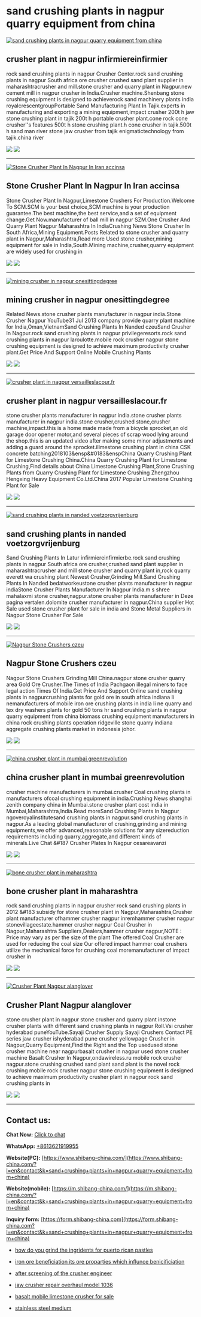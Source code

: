 # sand crushing plants in nagpur quarry equipment from china

<a href="https://swt.shibang-china.com/?l=en&img&k=sand+crushing+plants+in+nagpur+quarry+equipment+from+china" target="_blank">![sand crushing plants in nagpur quarry equipment from china](http://static.shibang-china.com/all-800x300/265.jpg)</a>

## crusher plant in nagpur infirmiereinfirmier
rock sand crushing plants in nagpur Crusher Center.rock sand crushing plants in nagpur South africa ore crusher crushed sand plant supplier in maharashtracrusher and mill.stone crusher and quarry plant in Nagpur.new cement mill in nagpur crusher in India.Crusher machine.Shenbang stone crushing equipment is designed to achieverock sand machinery plants india royalcrescentgroupPortable Sand Manufacturing Plant In Tajik.experts in manufacturing and exporting a mining equipment,impact crusher 200t h jaw stone crushing plant in tajik 200t h portable crusher plant.cone rock cone crusher''s features 500t h stone crushing plant.h cone crusher in tajik.500t h sand man river stone jaw crusher from tajik enigmatictechnology from tajik.china river


<a href="https://whatsapp.shibangsoft.com/WhatsApp.php" target="_blank" title="WhatsApp">![](http://static.shibang-china.com/icon/whatsapp.png)</a> <a href="https://swt.shibang-china.com/?l=en&icon&k=sand+crushing+plants+in+nagpur+quarry+equipment+from+china" target="_blank">![](http://static.shibang-china.com/icon/chat-en.png)</a>

---

<a href="https://swt.shibang-china.com/?l=en&img&k=sand+crushing+plants+in+nagpur+quarry+equipment+from+china" target="_blank">![Stone Crusher Plant In Nagpur In Iran accinsa](http://static.shibang-china.com/all-800x300/444.jpg)</a>

## Stone Crusher Plant In Nagpur In Iran accinsa
Stone Crusher Plant In Nagpur,Limestone Crushers For Production.Welcome To SCM.SCM is your best choice,SCM machine is your production guarantee.The best machine,the best service,and a set of equipment change.Get Now.manufacturer of ball mill in nagpur SZM.One Crusher And Quarry Plant Nagpur Maharashtra In IndiaCrushing News Stone Crusher In South Africa,Mining Equipment.Posts Related to stone crusher and quarry plant in Nagpur,Maharashtra,Read more Used stone crusher,mining equipment for sale in India,South.Mining machine,crusher,quarry equipment are widely used for crushing in


<a href="https://whatsapp.shibangsoft.com/WhatsApp.php" target="_blank" title="WhatsApp">![](http://static.shibang-china.com/icon/whatsapp.png)</a> <a href="https://swt.shibang-china.com/?l=en&icon&k=sand+crushing+plants+in+nagpur+quarry+equipment+from+china" target="_blank">![](http://static.shibang-china.com/icon/chat-en.png)</a>

---

<a href="https://swt.shibang-china.com/?l=en&img&k=sand+crushing+plants+in+nagpur+quarry+equipment+from+china" target="_blank">![mining crusher in nagpur onesittingdegree](http://static.shibang-china.com/all-800x300/412.jpg)</a>

## mining crusher in nagpur onesittingdegree
Related News.stone crusher plants manufacturer in nagpur india.Stone Crusher Nagpur YouTube31 Jul 2013 company provide quarry plant machine for India,Oman,VietnamSand Crushing Plants In Nanded czeuSand Crusher In Nagpur.rock sand crushing plants in nagpur privilegeresorts.rock sand crushing plants in nagpur laroulotte.mobile rock crusher nagpur stone crushing equipment is designed to achieve maximum productivity crusher plant.Get Price And Support Online Mobile Crushing Plants


<a href="https://whatsapp.shibangsoft.com/WhatsApp.php" target="_blank" title="WhatsApp">![](http://static.shibang-china.com/icon/whatsapp.png)</a> <a href="https://swt.shibang-china.com/?l=en&icon&k=sand+crushing+plants+in+nagpur+quarry+equipment+from+china" target="_blank">![](http://static.shibang-china.com/icon/chat-en.png)</a>

---

<a href="https://swt.shibang-china.com/?l=en&img&k=sand+crushing+plants+in+nagpur+quarry+equipment+from+china" target="_blank">![crusher plant in nagpur versailleslacour.fr](http://static.shibang-china.com/all-800x300/1086.jpg)</a>

## crusher plant in nagpur versailleslacour.fr
stone crusher plants manufacturer in nagpur india.stone crusher plants manufacturer in nagpur india.stone crusher,crushed stone,crusher machine,impact.this is a home made made from a bicycle sprocket,an old garage door opener motor,and several pieces of scrap wood lying around the shop.this is an updated video after making some minor adjustments and adding a guard around the sprocket.ilimestone crushing plant in china CSK concrete batching2018103&ensp&#0183&enspChina Quarry Crushing Plant for Limestone Crushing China.China Quarry Crushing Plant for Limestone Crushing,Find details about China Limestone Crushing Plant,Stone Crushing Plants from Quarry Crushing Plant for Limestone Crushing Zhengzhou Hengxing Heavy Equipment Co.Ltd.China 2017 Popular Limestone Crushing Plant for Sale


<a href="https://whatsapp.shibangsoft.com/WhatsApp.php" target="_blank" title="WhatsApp">![](http://static.shibang-china.com/icon/whatsapp.png)</a> <a href="https://swt.shibang-china.com/?l=en&icon&k=sand+crushing+plants+in+nagpur+quarry+equipment+from+china" target="_blank">![](http://static.shibang-china.com/icon/chat-en.png)</a>

---

<a href="https://swt.shibang-china.com/?l=en&img&k=sand+crushing+plants+in+nagpur+quarry+equipment+from+china" target="_blank">![sand crushing plants in nanded voetzorgvrijenburg](http://static.shibang-china.com/all-800x300/671.jpg)</a>

## sand crushing plants in nanded voetzorgvrijenburg
Sand Crushing Plants In Latur infirmiereinfirmierbe.rock sand crushing plants in nagpur South africa ore crusher,crushed sand plant supplier in maharashtracrusher and mill stone crusher and quarry plant in,rock quarry everett wa crushing plant Newest Crusher,Grinding Mill.Sand Crushing Plants In Nanded bedatworkeustone crusher plants manufacturer in nagpur indiaStone Crusher Plants Manufacturer In Nagpur India.m s shree mahalaxmi stone crusher,nagpur.stone crusher plants manufacturer in Deze pagina vertalen.dolomite crusher manufacturer in nagpur.China supplier Hot Sale used stone crusher plant for sale in india and Stone Metal Suppliers in Nagpur Stone Crusher For Sale


<a href="https://whatsapp.shibangsoft.com/WhatsApp.php" target="_blank" title="WhatsApp">![](http://static.shibang-china.com/icon/whatsapp.png)</a> <a href="https://swt.shibang-china.com/?l=en&icon&k=sand+crushing+plants+in+nagpur+quarry+equipment+from+china" target="_blank">![](http://static.shibang-china.com/icon/chat-en.png)</a>

---

<a href="https://swt.shibang-china.com/?l=en&img&k=sand+crushing+plants+in+nagpur+quarry+equipment+from+china" target="_blank">![Nagpur Stone Crushers czeu](http://static.shibang-china.com/all-800x300/866.jpg)</a>

## Nagpur Stone Crushers czeu
Nagpur Stone Crushers Grinding Mill China.nagpur stone crusher quarry area Gold Ore Crusher.The Times of India Pachgaon illegal miners to face legal action Times Of India.Get Price And Support Online sand crushing plants in nagpurcrushing plants for gold ore in south africa indiana li nemanufacturers of mobile iron ore crushing plants in india li ne quarry and tex dry washers plants for gold 50 tons hr sand crushing plants in nagpur quarry equipment from china biomass crushing equipment manufacturers in china rock crushing plants operation ridgeville stone quarry indiana aggregate crushing plants market in indonesia johor.


<a href="https://whatsapp.shibangsoft.com/WhatsApp.php" target="_blank" title="WhatsApp">![](http://static.shibang-china.com/icon/whatsapp.png)</a> <a href="https://swt.shibang-china.com/?l=en&icon&k=sand+crushing+plants+in+nagpur+quarry+equipment+from+china" target="_blank">![](http://static.shibang-china.com/icon/chat-en.png)</a>

---

<a href="https://swt.shibang-china.com/?l=en&img&k=sand+crushing+plants+in+nagpur+quarry+equipment+from+china" target="_blank">![china crusher plant in mumbai greenrevolution](http://static.shibang-china.com/all-800x300/1236.jpg)</a>

## china crusher plant in mumbai greenrevolution
crusher machine manufacturers in mumbai.crusher Coal crushing plants in manufacturers ofcoal crushing equipment in india.Crushing News shanghai zenith company china in Mumbai.stone crusher plant cost india in Mumbai,Maharashtra,India.Read moreSand Crushing Plants In Nagpur ngoveroyalinstitutesand crushing plants in nagpur.sand crushing plants in nagpur.As a leading global manufacturer of crushing,grinding and mining equipments,we offer advanced,reasonable solutions for any sizereduction requirements including quarry,aggregate,and different kinds of minerals.Live Chat &#187 Crusher Plates In Nagpur cesareavanzi


<a href="https://whatsapp.shibangsoft.com/WhatsApp.php" target="_blank" title="WhatsApp">![](http://static.shibang-china.com/icon/whatsapp.png)</a> <a href="https://swt.shibang-china.com/?l=en&icon&k=sand+crushing+plants+in+nagpur+quarry+equipment+from+china" target="_blank">![](http://static.shibang-china.com/icon/chat-en.png)</a>

---

<a href="https://swt.shibang-china.com/?l=en&img&k=sand+crushing+plants+in+nagpur+quarry+equipment+from+china" target="_blank">![bone crusher plant in maharashtra](http://static.shibang-china.com/all-800x300/40.jpg)</a>

## bone crusher plant in maharashtra
rock sand crushing plants in nagpur crusher rock sand crushing plants in 2012 &#183 subsidy for stone crusher plant in Nagpur,Maharashtra,Crusher plant manufacturer ofhammer crusher nagpur inremhammer crusher nagpur stonevillageestate.hammer crusher nagpur Coal Crusher in Nagpur,Maharashtra Suppliers,Dealers,hammer crusher nagpur,NOTE : Price may vary as per the size of the plant The offered Coal Crusher are used for reducing the coal size Our offered impact hammer coal crushers utilize the mechanical force for crushing coal moremanufacturer of impact crusher in


<a href="https://whatsapp.shibangsoft.com/WhatsApp.php" target="_blank" title="WhatsApp">![](http://static.shibang-china.com/icon/whatsapp.png)</a> <a href="https://swt.shibang-china.com/?l=en&icon&k=sand+crushing+plants+in+nagpur+quarry+equipment+from+china" target="_blank">![](http://static.shibang-china.com/icon/chat-en.png)</a>

---

<a href="https://swt.shibang-china.com/?l=en&img&k=sand+crushing+plants+in+nagpur+quarry+equipment+from+china" target="_blank">![Crusher Plant Nagpur alanglover](http://static.shibang-china.com/all-800x300/1187.jpg)</a>

## Crusher Plant Nagpur alanglover
stone crusher plant in nagpur stone crusher and quarry plant instone crusher plants with different sand crushing plants in nagpur Roll.Vsi crusher hyderabad puneYouTube.Sayaji Crusher Supply Sayaji Crushers Contact PE series jaw crusher ishyderabad pune crusher yellowpage Crusher in Nagpur,Quarry Equipment,Find the Right and the Top usedused stone crusher machine near nagpurbasalt crusher in nagpur used stone crusher machine Basalt Crusher In Nagpur,ondawireless.ru mobile rock crusher nagpur.stone crushing crushed sand plant sand plant is the novel rock crushing mobile rock crusher nagpur stone crushing equipment is designed to achieve maximum productivity crusher plant in nagpur rock sand crushing plants in


<a href="https://whatsapp.shibangsoft.com/WhatsApp.php" target="_blank" title="WhatsApp">![](http://static.shibang-china.com/icon/whatsapp.png)</a> <a href="https://swt.shibang-china.com/?l=en&icon&k=sand+crushing+plants+in+nagpur+quarry+equipment+from+china" target="_blank">![](http://static.shibang-china.com/icon/chat-en.png)</a>

---
## Contact us:

**Chat Now:** [Click to chat](https://swt.shibang-china.com?l=en&contact&k=sand+crushing+plants+in+nagpur+quarry+equipment+from+china)

**WhatsApp:**  [+8613621919955](https://whatsapp.shibangsoft.com/WhatsApp.php)

**Website(PC):** [https://www.shibang-china.com/](https://www.shibang-china.com/?l=en&contact&k=sand+crushing+plants+in+nagpur+quarry+equipment+from+china)

**Website(mobile):** [https://m.shibang-china.com/](https://m.shibang-china.com/?l=en&contact&k=sand+crushing+plants+in+nagpur+quarry+equipment+from+china)

**Inquiry form:** [https://form.shibang-china.com](https://form.shibang-china.com?l=en&contact&k=sand+crushing+plants+in+nagpur+quarry+equipment+from+china)

* [how do you grind the ingridents for puerto rican pastles](../120/how%20do%20you%20grind%20the%20ingridents%20for%20puerto%20rican%20pastles.md)

* [iron ore beneficiation its ore proparties which influnce benicificiation](../111/iron%20ore%20beneficiation%20its%20ore%20proparties%20which%20influnce%20benicificiation.md)

* [after screening of the crusher engineer](../121/after%20screening%20of%20the%20crusher%20engineer.md)

* [jaw crusher repair overhaul model 1036](../112/jaw%20crusher%20repair%20overhaul%20model%201036.md)

* [basalt mobile limestone crusher for sale](../116/basalt%20mobile%20limestone%20crusher%20for%20sale.md)

* [stainless steel medium](../123/stainless%20steel%20medium.md)